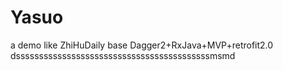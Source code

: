 # Yasuo
a demo like ZhiHuDaily base Dagger2+RxJava+MVP+retrofit2.0
dssssssssssssssssssssssssssssssssssssssssssmsmd
